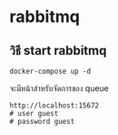 # rabbitmq

## วิธี start rabbitmq

``` 
docker-compose up -d
```
จะมีหน้าสำหรับจัดการของ queue
```
http://localhost:15672
# user guest
# password guest
```